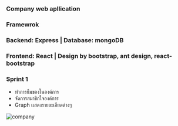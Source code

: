 ### Company web apllication 
### Framewrok 
### Backend: Express | Database: mongoDB
### Frontend: React | Design by bootstrap, ant design, react-bootstrap
### Sprint 1 
- ทำการยืมของในองค์การ
- จัดการสมาชิกใจองค์การ
- Graph เเสดงรายละเอียดต่างๆ 

![company](https://user-images.githubusercontent.com/42701669/71446624-f8524280-2757-11ea-90ab-b83b2b340d5f.PNG)
